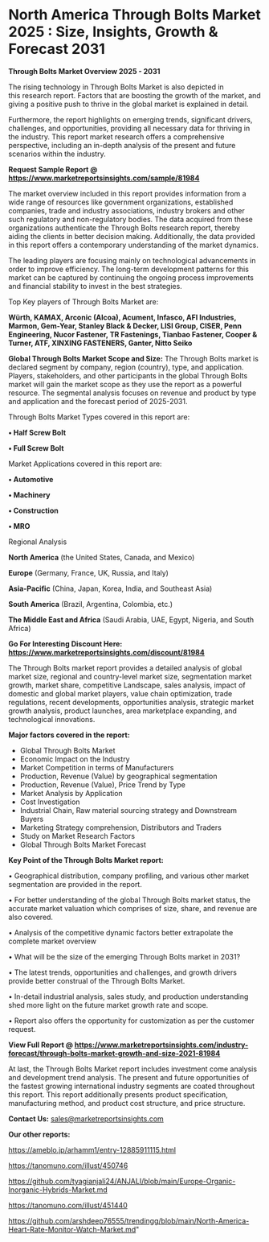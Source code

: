 # North America Through Bolts Market 2025 : Size, Insights, Growth & Forecast 2031

<Strong> Through Bolts Market Overview 2025 - 2031</strong>

The rising technology in Through Bolts Market is also depicted in this research report. Factors that are boosting the growth of the market, and giving a positive push to thrive in the global market is explained in detail.

Furthermore, the report highlights on emerging trends, significant drivers, challenges, and opportunities, providing all necessary data for thriving in the industry. This report market research offers a comprehensive perspective, including an in-depth analysis of the present and future scenarios within the industry.

<strong>Request Sample Report @ <a href=https://www.marketreportsinsights.com/sample/81984>https://www.marketreportsinsights.com/sample/81984</a></strong>

The market overview included in this report provides information from a wide range of resources like government organizations, established companies, trade and industry associations, industry brokers and other such regulatory and non-regulatory bodies. The data acquired from these organizations authenticate the Through Bolts research report, thereby aiding the clients in better decision making. Additionally, the data provided in this report offers a contemporary understanding of the market dynamics.

The leading players are focusing mainly on technological advancements in order to improve efficiency. The long-term development patterns for this market can be captured by continuing the ongoing process improvements and financial stability to invest in the best strategies.

Top Key players of Through Bolts Market are:

<strong>Würth, KAMAX, Arconic (Alcoa), Acument, Infasco, AFI Industries, Marmon, Gem-Year, Stanley Black & Decker, LISI Group, CISER, Penn Engineering, Nucor Fastener, TR Fastenings, Tianbao Fastener, Cooper & Turner, ATF, XINXING FASTENERS, Ganter, Nitto Seiko</strong>

<strong><b>Global Through Bolts Market Scope and Size:</b></strong>
The Through Bolts market is declared segment by company, region (country), type, and application. Players, stakeholders, and other participants in the global Through Bolts market will gain the market scope as they use the report as a powerful resource. The segmental analysis focuses on revenue and product by type and application and the forecast period of 2025-2031.

Through Bolts Market Types covered in this report are:

<strong>• Half Screw Bolt

• Full Screw Bolt</strong>

Market Applications covered in this report are:

<strong>• Automotive

• Machinery

• Construction

• MRO</strong> 

Regional Analysis

<strong>North America</strong> (the United States, Canada, and Mexico)

<strong>Europe</strong> (Germany, France, UK, Russia, and Italy)

<strong>Asia-Pacific</strong> (China, Japan, Korea, India, and Southeast Asia)

<strong>South America</strong> (Brazil, Argentina, Colombia, etc.)

<strong>The Middle East and Africa</strong> (Saudi Arabia, UAE, Egypt, Nigeria, and South Africa)

<strong>Go For Interesting Discount Here: <a href=https://www.marketreportsinsights.com/discount/81984>https://www.marketreportsinsights.com/discount/81984</a></strong>

The Through Bolts market report provides a detailed analysis of global market size, regional and country-level market size, segmentation market growth, market share, competitive Landscape, sales analysis, impact of domestic and global market players, value chain optimization, trade regulations, recent developments, opportunities analysis, strategic market growth analysis, product launches, area marketplace expanding, and technological innovations.

<strong><b>Major factors covered in the report:</b></strong>
<ul>
  <li>Global Through Bolts Market </li>
  <li>Economic Impact on the Industry</li>
  <li>Market Competition in terms of Manufacturers</li>
  <li>Production, Revenue (Value) by geographical segmentation</li>
  <li>Production, Revenue (Value), Price Trend by Type</li>
  <li>Market Analysis by Application</li>
  <li>Cost Investigation</li>
  <li>Industrial Chain, Raw material sourcing strategy and Downstream Buyers</li>
  <li>Marketing Strategy comprehension, Distributors and Traders</li>
  <li>Study on Market Research Factors</li>
  <li>Global Through Bolts Market Forecast</li>
</ul>

<strong><b>Key Point of the Through Bolts Market report:</b></strong>

• Geographical distribution, company profiling, and various other market segmentation are provided in the report.

• For better understanding of the global Through Bolts market status, the accurate market valuation which comprises of size, share, and revenue are also covered.

• Analysis of the competitive dynamic factors better extrapolate the complete market overview

• What will be the size of the emerging Through Bolts market in 2031?

• The latest trends, opportunities and challenges, and growth drivers provide better construal of the Through Bolts Market.

• In-detail industrial analysis, sales study, and production understanding shed more light on the future market growth rate and scope.

• Report also offers the opportunity for customization as per the customer request.

<strong><b>View Full Report @ <a href=https://www.marketreportsinsights.com/industry-forecast/through-bolts-market-growth-and-size-2021-81984>https://www.marketreportsinsights.com/industry-forecast/through-bolts-market-growth-and-size-2021-81984</a></b></strong>


At last, the Through Bolts Market report includes investment come analysis and development trend analysis. The present and future opportunities of the fastest growing international industry segments are coated throughout this report. This report additionally presents product specification, manufacturing method, and product cost structure, and price structure.

<strong>Contact Us:</strong>
sales@marketreportsinsights.com

<strong>Our other reports:</strong>

<a href=https://ameblo.jp/arhamm1/entry-12885911115.html>https://ameblo.jp/arhamm1/entry-12885911115.html</a>

<a href=https://tanomuno.com/illust/450746>https://tanomuno.com/illust/450746</a>

<a href=https://github.com/tyagianjali24/ANJALI/blob/main/Europe-Organic-Inorganic-Hybrids-Market.md>https://github.com/tyagianjali24/ANJALI/blob/main/Europe-Organic-Inorganic-Hybrids-Market.md</a>

<a href=https://tanomuno.com/illust/451440>https://tanomuno.com/illust/451440</a>

<a href=https://github.com/arshdeep76555/trendingg/blob/main/North-America-Heart-Rate-Monitor-Watch-Market.md>https://github.com/arshdeep76555/trendingg/blob/main/North-America-Heart-Rate-Monitor-Watch-Market.md</a>"
